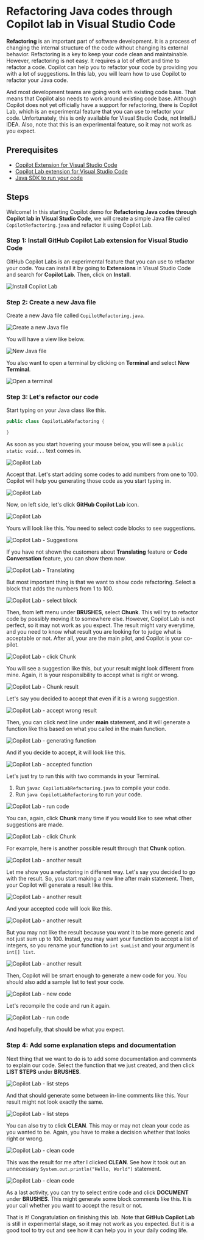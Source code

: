 # Refactoring Java codes through Copilot lab in Visual Studio Code

**Refactoring** is an important part of software development. It is a process of changing the internal structure of the code without changing its external behavior. Refactoring is a key to keep your code clean and maintainable. However, refactoring is not easy. It requires a lot of effort and time to refactor a code. Copilot can help you to refactor your code by providing you with a lot of suggestions. In this lab, you will learn how to use Copilot to refactor your Java code.

And most development teams are going work with existing code base. That means that Copilot also needs to work around existing code base. Although Copilot does not yet officially have a support for refactoring, there is Copilot Lab, which is an experimental feature that you can use to refactor your code. Unfortunately, this is only available for Visual Studio Code, not IntelliJ IDEA. Also, note that this is an experimental feature, so it may not work as you expect.

## Prerequisites

- [Copilot Extension for Visual Studio Code](https://code.visualstudio.com/download)
- [Copilot Lab extension for Visual Studio Code](https://marketplace.visualstudio.com/items?itemName=GitHub.copilot-lab)
- [Java SDK to run your code](https://www.oracle.com/java/technologies/javase-downloads.html)

## Steps

Welcome! In this starting Copilot demo for **Refactoring Java codes through Copilot lab in Visual Studio Code**, we will create a simple Java file called `CopilotRefactoring.java` and refactor it using Copilot Lab.

### Step 1: Install GitHub Copilot Lab extension for Visual Studio Code

GitHub Copilot Labs is an experimental feature that you can use to refactor your code. You can install it by going to **Extensions** in Visual Studio Code and search for **Copilot Lab**. Then, click on **Install**.

![Install Copilot Lab](./images/1_InstallCopilotLab.jpg)

### Step 2: Create a new Java file

Create a new Java file called `CopilotRefactoring.java`.

![Create a new Java file](./images/2_NewFile.jpg)

You will have a view like below.

![New Java file](./images/3_CopilotLabSetup.jpg)

You also want to open a terminal by clicking on **Terminal** and select **New Terminal**.

![Open a terminal](./images/4_TerminalOpen.jpg)

### Step 3: Let's refactor our code

Start typing on your Java class like this.

```java
public class CopilotLabRefactoring {

}
```

As soon as you start hovering your mouse below, you will see a `public static void...` text comes in.

![Copilot Lab](./images/5_MainJavaGenear.jpg)

Accept that. Let's start adding some codes to add numbers from one to 100. Copilot will help you generating those code as you start typing in.

![Copilot Lab](./images/6_SummationEnter.jpg)

Now, on left side, let's click **GitHub Copilot Lab** icon.

![Copilot Lab](./images/7_SelectCopilotLab.jpg)

Yours will look like this. You need to select code blocks to see suggestions.

![Copilot Lab - Suggestions](./images/8_CopilotLabMenu.jpg)

If you have not shown the customers about **Translating** feature or **Code Conversation** feature, you can show them now. 

![Copilot Lab - Translating](./images/9_TranslationFeature.jpg)

But most important thing is that we want to show code refactoring. Select a block that adds the numbers from 1 to 100.

![Copilot Lab - select block](./images/10_SelectChunkSum.jpg)

Then, from left menu under **BRUSHES**, select **Chunk**. This will try to refactor code by possibly moving it to somewhere else. However, Copilot Lab is not perfect, so it may not work as you expect. The result might vary everytime, and you need to know what result you are looking for to judge what is acceptable or not. After all, your are the main pilot, and Copilot is your co-pilot.

![Copilot Lab - click Chunk](./images/11_ChunkCode.jpg)

You will see a suggestion like this, but your result might look different from mine. Again, it is your responsibility to accept what is right or wrong.

![Copilot Lab - Chunk result](./images/12_WrongSuggestion.jpg)

Let's say you decided to accept that even if it is a wrong suggestion.

![Copilot Lab - accept wrong result](./images/13_AcceptedWrongSuggestion.jpg)

Then, you can click next line under **main** statement, and it will generate a function like this based on what you called in the main function.

![Copilot Lab - generating function](./images/14_TryingWrongSuggestion.jpg)

And if you decide to accept, it will look like this.

![Copilot Lab - accepted function](./images/15_WrongSuggestion.jpg)

Let's just try to run this with two commands in your Terminal.

1. Run `javac CopilotLabRefactoring.java` to compile your code.
2. Run `java CopilotLabRefactoring` to run your code.

![Copilot Lab - run code](./images/16_TerminalOutput.jpg)

You can, again, click **Chunk** many time if you would like to see what other suggestions are made.

![Copilot Lab - click Chunk](./images/17_ClickingMultipleResult.jpg)

For example, here is another possible result through that **Chunk** option.

![Copilot Lab - another result](./images/18_AnotherResult.jpg)

Let me show you a refactoring in different way. Let's say you decided to go with the result. So, you start making a new line after main statement. Then, your Copilot will generate a result like this.

![Copilot Lab - another result](./images/19_GoWithResult.jpg)

And your accepted code will look like this.

![Copilot Lab - another result](./images/20_CompletedCode.jpg)

But you may not like the result because you want it to be more generic and not just sum up to 100. Instad, you may want your function to accept a list of integers, so you rename your function to `int sumList` and your argument is `int[] list`.

![Copilot Lab - another result](./images/21_ChangeCode.jpg)

Then, Copilot will be smart enough to generate a new code for you. You should also add a sample list to test your code.

![Copilot Lab - new code](./images/22_CreateList.jpg)

Let's recompile the code and run it again.

![Copilot Lab - run code](./images/23_Result.jpg)

And hopefully, that should be what you expect.

### Step 4: Add some explanation steps and documentation

Next thing that we want to do is to add some documentation and comments to explain our code. Select the function that we just created, and then click **LIST STEPS** under **BRUSHES**.

![Copilot Lab - list steps](./images/24_ListSteps.jpg)

And that should generate some between in-line comments like this. Your result might not look exactly the same.

![Copilot Lab - list steps](./images/25_ListStepsResult.jpg)

You can also try to click **CLEAN**. This may or may not clean your code as you wanted to be. Again, you have to make a decision whether that looks right or wrong.

![Copilot Lab - clean code](./images/26_Clean.jpg)

This was the result for me after I clicked **CLEAN**. See how it took out an unnecessary `System.out.println("Hello, World")` statement.

![Copilot Lab - clean code](./images/27_CleanResult.jpg)

As a last activity, you can try to select entire code and click **DOCUMENT** under **BRUSHES**. This might generate some block comments like this. It is your call whether you want to accept the result or not.

That is it! Congratulation on finishing this lab. Note that **GitHub Copilot Lab** is still in experimental stage, so it may not work as you expected. But it is a good tool to try out and see how it can help you in your daily coding life.